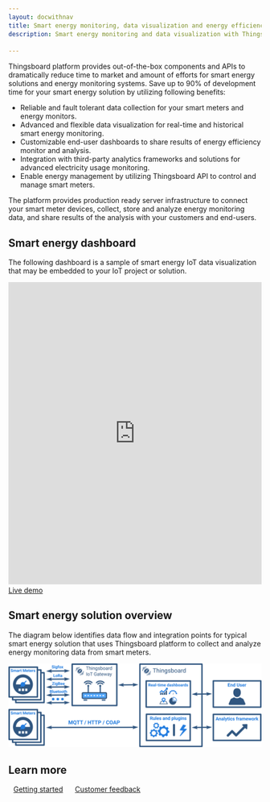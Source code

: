 ```yaml
---
layout: docwithnav
title: Smart energy monitoring, data visualization and energy efficiency analysis
description: Smart energy monitoring and data visualization with Thingsboard IoT Platform

---
```


Thingsboard platform provides out-of-the-box components and APIs to dramatically reduce time to market and amount of efforts for smart energy solutions and energy monitoring systems.
Save up to 90% of development time for your smart energy solution by utilizing following benefits:
 
 - Reliable and fault tolerant data collection for your smart meters and energy monitors.
 - Advanced and flexible data visualization for real-time and historical smart energy monitoring.
 - Customizable end-user dashboards to share results of energy efficiency monitor and analysis.
 - Integration with third-party analytics frameworks and solutions for advanced electricity usage monitoring.
 - Enable energy management by utilizing Thingsboard API to control and manage smart meters.

The platform provides production ready server infrastructure to connect your smart meter devices, collect, store and analyze energy monitoring data, and share results of the analysis with your customers and end-users.

## Smart energy dashboard

The following dashboard is a sample of smart energy IoT data visualization that may be embedded to your IoT project or solution. 

<iframe id="demoFrame" src="https://demo.thingsboard.io/demo?dashboardId=e5e72680-0eda-11e7-942c-bb0136cc33d0&source=docs" frameborder="0" height="600px" width="100%"></iframe>
<div class="center">
    <a target="_blank" href="https://demo.thingsboard.io/demo?dashboardId=e8e409c0-f2b5-11e6-a6ee-bb0136cc33d0&source=realtimeIotDashboards" class="button">Live demo</a>
</div>

## Smart energy solution overview
 
The diagram below identifies data flow and integration points for typical smart energy solution that uses Thingsboard platform to collect and analyze energy monitoring data from smart meters.

![Smart energy solution diagram](/images/iot-use-cases/smart-energy-monitoring.svg)

## Learn more

<a style="margin: 10px;" href="/docs/getting-started-guides/helloworld/" class="button">Getting started</a>
<a style="margin: 10px;" href="/docs/feedback/" class="button">Customer feedback</a>
